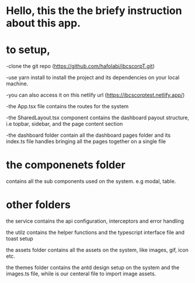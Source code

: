 # Hello, this the the briefy instruction about this app.

# to setup,
-clone the git repo (https://github.com/hafolabi/ibcscorpT.git)

-use yarn install to install the project and its dependencies on your local machine. 

-you can also access it on this netlify url (https://ibcscorptest.netlify.app/)

-the App.tsx file contains the routes for the system 

-the SharedLayout.tsx component contains the dashboard payout structure, i.e topbar, sidebar, and the page content section

-the dashboard folder contain all the dashboard pages folder and its index.ts file handles bringing all the pages together on a single file

#  the componenets folder
contains all the sub components used on the system. e.g modal, table.

# other folders
the service contains the api configuration, interceptors and error handling

the utilz contains the helper functions and the typescript interface file and toast setup

the assets folder contains all the assets on the system, like images, gif, icon etc.

the themes folder contains the antd design setup on the system and  the images.ts file, while is our centeral file to import image assets.

